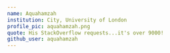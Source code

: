 ```yaml
---
name: Aquahamzah
institution: City, University of London
profile_pic: aquahamzah.png
quote: His StackOverflow requests...it's over 9000!
github_user: aquahamzah
---
```

